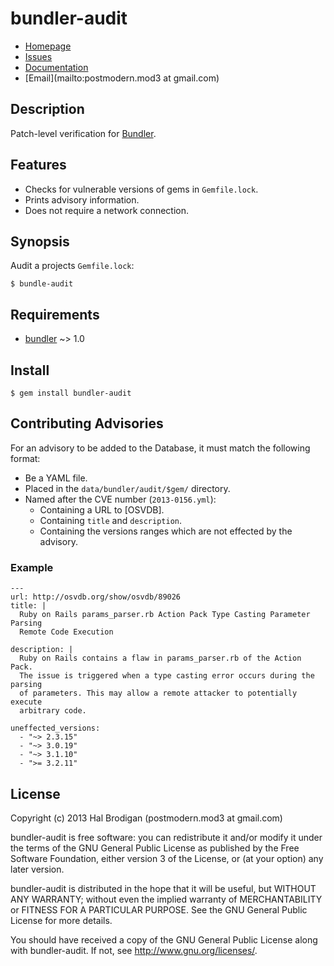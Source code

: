 # bundler-audit

* [Homepage](https://github.com/postmodern/bundler-audit#readme)
* [Issues](https://github.com/postmodern/bundler-audit/issues)
* [Documentation](http://rubydoc.info/gems/bundler-audit/frames)
* [Email](mailto:postmodern.mod3 at gmail.com)

## Description

Patch-level verification for [Bundler][bundler].

## Features

* Checks for vulnerable versions of gems in `Gemfile.lock`.
* Prints advisory information.
* Does not require a network connection.

## Synopsis

Audit a projects `Gemfile.lock`:

    $ bundle-audit

## Requirements

* [bundler] ~> 1.0

## Install

    $ gem install bundler-audit

## Contributing Advisories

For an advisory to be added to the Database, it must match the following
format:

* Be a YAML file.
* Placed in the `data/bundler/audit/$gem/` directory.
* Named after the CVE number (`2013-0156.yml`):
  * Containing a URL to [OSVDB].
  * Containing `title` and `description`.
  * Containing the versions ranges which are not effected by the advisory.

### Example

    ---
    url: http://osvdb.org/show/osvdb/89026
    title: |
      Ruby on Rails params_parser.rb Action Pack Type Casting Parameter Parsing
      Remote Code Execution 
    
    description: |
      Ruby on Rails contains a flaw in params_parser.rb of the Action Pack.
      The issue is triggered when a type casting error occurs during the parsing
      of parameters. This may allow a remote attacker to potentially execute
      arbitrary code.
    
    uneffected_versions:
      - "~> 2.3.15"
      - "~> 3.0.19"
      - "~> 3.1.10"
      - ">= 3.2.11"

## License

Copyright (c) 2013 Hal Brodigan (postmodern.mod3 at gmail.com)

bundler-audit is free software: you can redistribute it and/or modify
it under the terms of the GNU General Public License as published by
the Free Software Foundation, either version 3 of the License, or
(at your option) any later version.

bundler-audit is distributed in the hope that it will be useful,
but WITHOUT ANY WARRANTY; without even the implied warranty of
MERCHANTABILITY or FITNESS FOR A PARTICULAR PURPOSE.  See the
GNU General Public License for more details.

You should have received a copy of the GNU General Public License
along with bundler-audit.  If not, see <http://www.gnu.org/licenses/>.

[bundler]: https://github.com/carlhuda/bundler#readme

